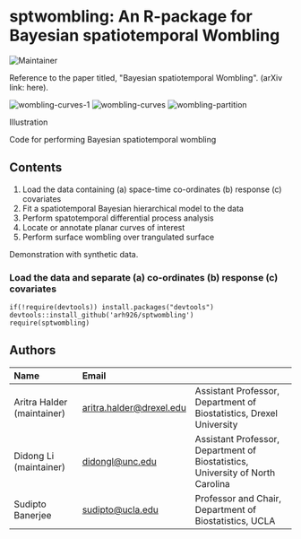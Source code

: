 # sptwombling: An R-package for Bayesian spatiotemporal Wombling

![Maintainer](https://img.shields.io/badge/maintainer-arh926-blue)

Reference to the paper titled, "Bayesian spatiotemporal Wombling". (arXiv link: here).


![wombling-curves-1](https://github.com/user-attachments/assets/9a99542c-e6ec-413e-9324-d40fade26355)
![wombling-curves](https://github.com/user-attachments/assets/e06d2221-d72d-4d23-887f-faa6cfafb713)
![wombling-partition](https://github.com/user-attachments/assets/57403b92-aac2-4935-9dd2-f66a56fda072)


Illustration

Code for performing Bayesian spatiotemporal wombling

## Contents

1. Load the data containing (a) space-time co-ordinates (b) response (c) covariates
2. Fit a spatiotemporal Bayesian hierarchical model to the data
3. Perform spatotemporal differential process analysis
4. Locate or annotate planar curves of interest
5. Perform surface wombling over trangulated surface

Demonstration with synthetic data.

### Load the data and separate (a) co-ordinates (b) response (c) covariates
```
if(!require(devtools)) install.packages("devtools")
devtools::install_github('arh926/sptwombling')
require(sptwombling)
```

## Authors

| Name   | Email       |              |
|:------ |:----------- | :----------- |
| Aritra Halder (maintainer)| aritra.halder@drexel.edu   | Assistant Professor, Department of Biostatistics, Drexel University| 
| Didong Li (maintainer)| didongl@unc.edu   | Assistant Professor, Department of Biostatistics, University of North Carolina|
| Sudipto Banerjee | sudipto@ucla.edu   | Professor and Chair, Department of Biostatistics,  UCLA |
<!--- --->
